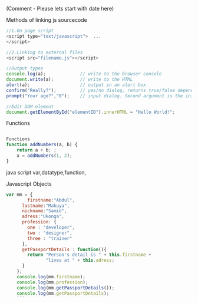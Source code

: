 (Comment - Please lets start with date here)

Methods of linking js sourcecode

```javascript
//1.On page script
<script type="text/javascript">  ...
</script>

//2.Linking to external files
<script src="filename.js"></script>

//Output types
console.log(a);             // write to the browser console
document.write(a);          // write to the HTML
alert(a);                   // output in an alert box
confirm("Really?");         // yes/no dialog, returns true/false depending on user click
prompt("Your age?","0");    // input dialog. Second argument is the initial value

//Edit DOM element
document.getElementById("elementID").innerHTML = "Hello World!";
```

Functions
```javascript

Functions
function addNumbers(a, b) {
    return a + b; ;
    x = addNumbers(1, 2);
}
```

java script
var,datatype,function,


Javascript Objects

```javascript
var mm = {
    	firstname:"Abdul",
      lastname:"Makuya",
      nickname:"Samid",
      adress:"Ukonga",
      profession: {
        one : "developer",
        two : "designer",
        three : "trainer"
      },
      getPassportDetails : function(){
        return "Person's detail is " + this.firstname +
               "lives at " + this.adress;
      }
    };
    console.log(mm.firstname);
    console.log(mm.profession);
    console.log(mm.getPassportDetails());
    console.log(mm.getPassportDetails);
    ```
